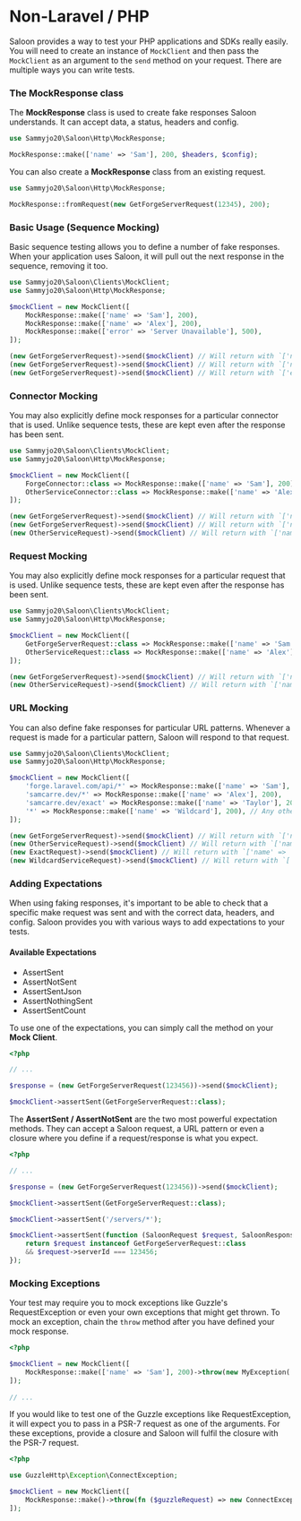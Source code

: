 # Non-Laravel / PHP

Saloon provides a way to test your PHP applications and SDKs really easily. You will need to create an instance of `MockClient` and then pass the `MockClient` as an argument to the `send` method on your request. There are multiple ways you can write tests.

### The MockResponse class

The **MockResponse** class is used to create fake responses Saloon understands. It can accept data, a status, headers and config.

```php
use Sammyjo20\Saloon\Http\MockResponse;

MockResponse::make(['name' => 'Sam'], 200, $headers, $config);
```

You can also create a **MockResponse** class from an existing request.

```php
use Sammyjo20\Saloon\Http\MockResponse;

MockResponse::fromRequest(new GetForgeServerRequest(12345), 200);
```

### Basic Usage (Sequence Mocking)

Basic sequence testing allows you to define a number of fake responses. When your application uses Saloon, it will pull out the next response in the sequence, removing it too.

```php
use Sammyjo20\Saloon\Clients\MockClient;
use Sammyjo20\Saloon\Http\MockResponse;

$mockClient = new MockClient([
    MockResponse::make(['name' => 'Sam'], 200),
    MockResponse::make(['name' => 'Alex'], 200),
    MockResponse::make(['error' => 'Server Unavailable'], 500),
]);

(new GetForgeServerRequest)->send($mockClient) // Will return with `['name' => 'Sam']` and status `200`
(new GetForgeServerRequest)->send($mockClient) // Will return with `['name' => 'Alex']` and status `200`
(new GetForgeServerRequest)->send($mockClient) // Will return with `['error' => 'Server Unavailable']` and status `500`
```

### Connector Mocking

You may also explicitly define mock responses for a particular connector that is used. Unlike sequence tests, these are kept even after the response has been sent.

```php
use Sammyjo20\Saloon\Clients\MockClient;
use Sammyjo20\Saloon\Http\MockResponse;

$mockClient = new MockClient([
    ForgeConnector::class => MockResponse::make(['name' => 'Sam'], 200),
    OtherServiceConnector::class => MockResponse::make(['name' => 'Alex'], 200),
]);

(new GetForgeServerRequest)->send($mockClient) // Will return with `['name' => 'Sam']` and status `200`
(new GetForgeServerRequest)->send($mockClient) // Will return with `['name' => 'Sam']` and status `200`
(new OtherServiceRequest)->send($mockClient) // Will return with `['name' => 'Alex']` and status `200`
```

### Request Mocking

You may also explicitly define mock responses for a particular request that is used. Unlike sequence tests, these are kept even after the response has been sent.

```php
use Sammyjo20\Saloon\Clients\MockClient;
use Sammyjo20\Saloon\Http\MockResponse;

$mockClient = new MockClient([
    GetForgeServerRequest::class => MockResponse::make(['name' => 'Sam'], 200),
    OtherServiceRequest::class => MockResponse::make(['name' => 'Alex'], 200),
]);

(new GetForgeServerRequest)->send($mockClient) // Will return with `['name' => 'Sam']` and status `200`
(new OtherServiceRequest)->send($mockClient) // Will return with `['name' => 'Alex']` and status `200`
```

### URL Mocking

You can also define fake responses for particular URL patterns. Whenever a request is made for a particular pattern, Saloon will respond to that request.

```php
use Sammyjo20\Saloon\Clients\MockClient;
use Sammyjo20\Saloon\Http\MockResponse;

$mockClient = new MockClient([
    'forge.laravel.com/api/*' => MockResponse::make(['name' => 'Sam'], 200),
    'samcarre.dev/*' => MockResponse::make(['name' => 'Alex'], 200),
    'samcarre.dev/exact' => MockResponse::make(['name' => 'Taylor'], 200), // Exact requests
    '*' => MockResponse::make(['name' => 'Wildcard'], 200), // Any other requests
]);

(new GetForgeServerRequest)->send($mockClient) // Will return with `['name' => 'Sam']` and status `200`
(new OtherServiceRequest)->send($mockClient) // Will return with `['name' => 'Alex']` and status `200`
(new ExactRequest)->send($mockClient) // Will return with `['name' => 'Taylor']` and status `200`
(new WildcardServiceRequest)->send($mockClient) // Will return with `['name' => 'Wildcard']` and status `200`
```

### Adding Expectations

When using faking responses, it's important to be able to check that a specific make request was sent and with the correct data, headers, and config. Saloon provides you with various ways to add expectations to your tests.&#x20;

#### Available Expectations&#x20;

* AssertSent
* AssertNotSent
* AssertSentJson
* AssertNothingSent
* AssertSentCount

To use one of the expectations, you can simply call the method on your **Mock Client**.

```php
<?php

// ...

$response = (new GetForgeServerRequest(123456))->send($mockClient);

$mockClient->assertSent(GetForgeServerRequest::class);
```

The **AssertSent / AssertNotSent** are the two most powerful expectation methods. They can accept a Saloon request, a URL pattern or even a closure where you define if a request/response is what you expect.

```php
<?php

// ... 

$response = (new GetForgeServerRequest(123456))->send($mockClient);

$mockClient->assertSent(GetForgeServerRequest::class);

$mockClient->assertSent('/servers/*');

$mockClient->assertSent(function (SaloonRequest $request, SaloonResponse $response) {
    return $request instanceof GetForgeServerRequest::class 
    && $request->serverId === 123456;
});
```

### Mocking Exceptions

Your test may require you to mock exceptions like Guzzle's RequestException or even your own exceptions that might get thrown. To mock an exception, chain the `throw` method after you have defined your mock response.

```php
<?php

$mockClient = new MockClient([
    MockResponse::make(['name' => 'Sam'], 200)->throw(new MyException('Something bad!'))
]);
 
// ...
```

If you would like to test one of the Guzzle exceptions like RequestException, it will expect you to pass in a PSR-7 request as one of the arguments. For these exceptions, provide a closure and Saloon will fulfil the closure with the PSR-7 request.

```php
<?php

use GuzzleHttp\Exception\ConnectException;

$mockClient = new MockClient([
    MockResponse::make()->throw(fn ($guzzleRequest) => new ConnectException('Unable to connect!', $guzzleRequest))
]);
```

